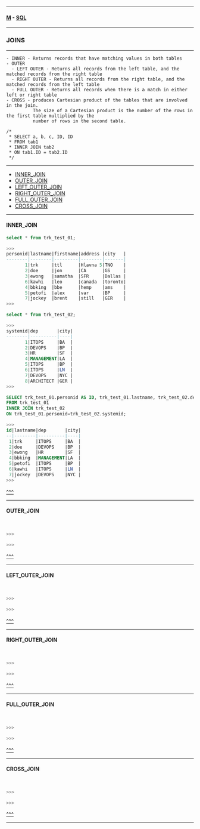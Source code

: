 
---

#### [M](https://github.com/ttltrk/TTT/blob/master/menu.md) - [SQL](https://github.com/ttltrk/TTT/blob/master/SQL/SQL.md)

---

### JOINS

---

```
- INNER - Returns records that have matching values in both tables
- OUTER
  - LEFT OUTER - Returns all records from the left table, and the matched records from the right table
  - RIGHT OUTER - Returns all records from the right table, and the matched records from the left table
  - FULL OUTER - Returns all records when there is a match in either left or right table
- CROSS - produces Cartesian product of the tables that are involved in the join.
          The size of a Cartesian product is the number of the rows in the first table multiplied by the
          number of rows in the second table.
```

```
/*
 * SELECT a, b, c, ID, ID
 * FROM tab1
 * INNER JOIN tab2
 * ON tab1.ID = tab2.ID
 */
```

---

* [INNER_JOIN](#INNER_JOIN)
* [OUTER_JOIN](#OUTER_JOIN)
* [LEFT_OUTER_JOIN](#LEFT_OUTER_JOIN)
* [RIGHT_OUTER_JOIN](#RIGHT_OUTER_JOIN)
* [FULL_OUTER_JOIN](#FULL_OUTER_JOIN)
* [CROSS_JOIN](#CROSS_JOIN)

---

#### INNER_JOIN

```sql
select * from trk_test_01;

>>>
personid|lastname|firstname|address |city   |
--------|--------|---------|--------|-------|
       1|trk     |ttl      |Hlavna 5|TNO    |
       2|doe     |jon      |CA      |GS     |
       3|ewong   |samatha  |SFR     |Dallas |
       6|kawhi   |leo      |canada  |toronto|
       4|bbking  |bbe      |hemp    |ams    |
       5|petofi  |alex     |var     |BP     |
       7|jockey  |brent    |still   |GER    |
>>>

select * from trk_test_02;

>>>
systemid|dep       |city|
--------|----------|----|
       1|ITOPS     |BA  |
       2|DEVOPS    |BP  |
       3|HR        |SF  |
       4|MANAGEMENT|LA  |
       5|ITOPS     |BP  |
       6|ITOPS     |LN  |
       7|DEVOPS    |NYC |
       8|ARCHITECT |GER |
>>>

SELECT trk_test_01.personid AS ID, trk_test_01.lastname, trk_test_02.dep, trk_test_02.city
FROM trk_test_01
INNER JOIN trk_test_02
ON trk_test_01.personid=trk_test_02.systemid;

>>>
id|lastname|dep       |city|
--|--------|----------|----|
 1|trk     |ITOPS     |BA  |
 2|doe     |DEVOPS    |BP  |
 3|ewong   |HR        |SF  |
 4|bbking  |MANAGEMENT|LA  |
 5|petofi  |ITOPS     |BP  |
 6|kawhi   |ITOPS     |LN  |
 7|jockey  |DEVOPS    |NYC |
>>>
```

[^^^](#JOINS)

---

#### OUTER_JOIN

```sql


>>>

>>>
```

[^^^](#JOINS)

---

#### LEFT_OUTER_JOIN

```sql


>>>

>>>
```

[^^^](#JOINS)

---

#### RIGHT_OUTER_JOIN

```sql


>>>

>>>
```

[^^^](#JOINS)

---

#### FULL_OUTER_JOIN

```sql


>>>

>>>
```

[^^^](#JOINS)

---

#### CROSS_JOIN

```sql


>>>

>>>
```

[^^^](#JOINS)

---
